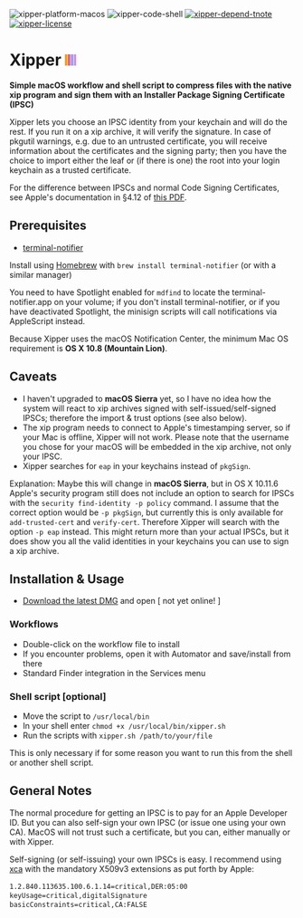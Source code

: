 ![xipper-platform-macos](https://img.shields.io/badge/platform-macOS-lightgrey.svg)
![xipper-code-shell](https://img.shields.io/badge/code-shell-yellow.svg)
[![xipper-depend-tnote](https://img.shields.io/badge/dependency-terminal--notifier%201.6.3-green.svg)](https://github.com/alloy/terminal-notifier)
[![xipper-license](http://img.shields.io/badge/license-MIT+-blue.svg)](https://github.com/JayBrown/minisign-misc/blob/master/license.md)

# Xipper <img src="https://github.com/JayBrown/Xipper/blob/master/img/jb-img.png" height="20px"/>

**Simple macOS workflow and shell script to compress files with the native xip program and sign them with an Installer Package Signing Certificate (IPSC)**

Xipper lets you choose an IPSC identity from your keychain and will do the rest. If you run it on a xip archive, it will verify the signature. In case of pkgutil warnings, e.g. due to an untrusted certificate, you will receive information about the certificates and the signing party; then you have the choice to import either the leaf or (if there is one) the root into your login keychain as a trusted certificate.

For the difference between IPSCs and normal Code Signing Certificates, see Apple's documentation in §4.12 of [this PDF](http://images.apple.com/certificateauthority/pdf/Developer_ID_CPS_v1.0.pdf).

## Prerequisites
* [terminal-notifier](https://github.com/alloy/terminal-notifier)

Install using [Homebrew](http://brew.sh) with `brew install terminal-notifier` (or with a similar manager)

You need to have Spotlight enabled for `mdfind` to locate the terminal-notifier.app on your volume; if you don't install terminal-notifier, or if you have deactivated Spotlight, the minisign scripts will call notifications via AppleScript instead.

Because Xipper uses the macOS Notification Center, the minimum Mac OS requirement is **OS X 10.8 (Mountain Lion)**.

## Caveats
* I haven't upgraded to **macOS Sierra** yet, so I have no idea how the system will react to xip archives signed with self-issued/self-signed IPSCs; therefore the import & trust options (see also below).
* The xip program needs to connect to Apple's timestamping server, so if your Mac is offline, Xipper will not work. Please note that the username you chose for your macOS will be embedded in the xip archive, not only your IPSC.
* Xipper searches for `eap` in your keychains instead of `pkgSign`.

Explanation: Maybe this will change in **macOS Sierra**, but in OS X 10.11.6 Apple's security program still does not include an option to search for IPSCs with the `security find-identity -p policy` command. I assume that the correct option would be `-p pkgSign`, but currently this is only available for `add-trusted-cert` and `verify-cert`. Therefore Xipper will search with the option `-p eap` instead. This might return more than your actual IPSCs, but it does show you all the valid identities in your keychains you can use to sign a xip archive.

## Installation & Usage
* [Download the latest DMG](https://github.com/JayBrown/Xipper/releases) and open [ not yet online! ]

### Workflows
* Double-click on the workflow file to install
* If you encounter problems, open it with Automator and save/install from there
* Standard Finder integration in the Services menu

### Shell script [optional]
* Move the script to `/usr/local/bin`
* In your shell enter `chmod +x /usr/local/bin/xipper.sh`
* Run the scripts with `xipper.sh /path/to/your/file`

This is only necessary if for some reason you want to run this from the shell or another shell script.

## General Notes
The normal procedure for getting an IPSC is to pay for an Apple Developer ID. But you can also self-sign your own IPSC (or issue one using your own CA). MacOS will not trust such a certificate, but you can, either manually or with Xipper.

Self-signing (or self-issuing) your own IPSCs is easy. I recommend using [xca](https://sourceforge.net/projects/xca/) with the mandatory X509v3 extensions as put forth by Apple:

```
1.2.840.113635.100.6.1.14=critical,DER:05:00
keyUsage=critical,digitalSignature
basicConstraints=critical,CA:FALSE
```
